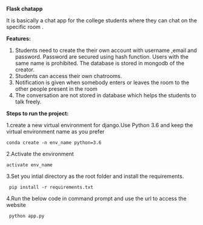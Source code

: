 <b>Flask chatapp</b>

It is basically a chat app for the college students where they can chat on the specific room .

<b>Features:</b>
1. Students need to create the their own account with username ,email and password.
    Password are secured using hash function.
    Users with the same name is prohibited.
    The database is stored in mongodb of the creator.
2. Students can access their own chatrooms.
3. Notification is given when somebody enters or leaves the room to the other people present in the room
4. The conversation are not stored in database which helps the students to talk freely.


<b>Steps to run the project:</b>

1.create a new virtual environment for django.Use Python 3.6 and keep the virtual environment name as you prefer 

    conda create -n env_name python=3.6

2.Activate the environment 
  
    activate env_name

3.Set you intial directory as the root folder and install the requirements. 

     pip install -r requirements.txt

4.Run the below code in command prompt and use the url to access the website 

     python app.py
